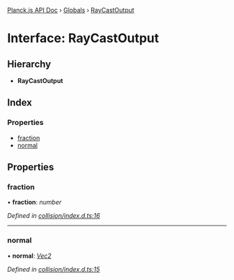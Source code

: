 [Planck.js API Doc](../README.md) › [Globals](../globals.md) › [RayCastOutput](raycastoutput.md)

# Interface: RayCastOutput

## Hierarchy

* **RayCastOutput**

## Index

### Properties

* [fraction](raycastoutput.md#fraction)
* [normal](raycastoutput.md#normal)

## Properties

###  fraction

• **fraction**: *number*

*Defined in [collision/index.d.ts:16](https://github.com/shakiba/planck.js/blob/b7f66f1/lib/collision/index.d.ts#L16)*

___

###  normal

• **normal**: *[Vec2](../classes/vec2.md)*

*Defined in [collision/index.d.ts:15](https://github.com/shakiba/planck.js/blob/b7f66f1/lib/collision/index.d.ts#L15)*
